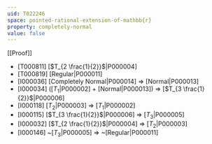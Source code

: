 ```yaml
---
uid: T022246
space: pointed-rational-extension-of-mathbb{r}
property: completely-normal
value: false
---
```

[[Proof]]

* [T000811] [$T_{2 \frac{1}{2}}$|P000004]
* [T000819] [Regular|P000011]
* [I000036] [Completely Normal|P000014] => [Normal|P000013]
* [I000034] ([$T_1$|P000002] + [Normal|P000013]) => [$T_{3 \frac{1}{2}}$|P000006]
* [I000118] [$T_2$|P000003] => [$T_1$|P000002]
* [I000115] [$T_{3 \frac{1}{2}}$|P000006] => [$T_3$|P000005]
* [I000032] [$T_{2 \frac{1}{2}}$|P000004] => [$T_2$|P000003]
* [I000146] ~[$T_3$|P000005] => ~[Regular|P000011]

